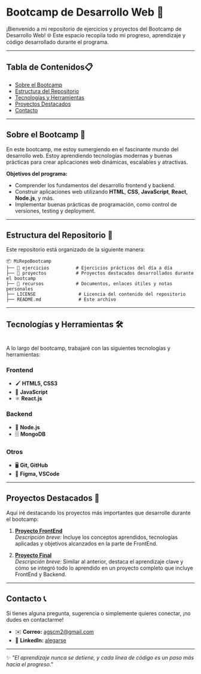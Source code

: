 # Bootcamp de Desarrollo Web 🚀 
¡Bienvenido a mi repositorio de ejercicios y proyectos del Bootcamp de Desarrollo Web! 🌐 Este espacio recopila todo mi progreso, aprendizaje y código desarrollado durante el programa.  

---

## Tabla de Contenidos📋  
- [Sobre el Bootcamp](#sobre-el-bootcamp)  
- [Estructura del Repositorio](#estructura-del-repositorio)  
- [Tecnologías y Herramientas](#tecnologías-y-herramientas)  
- [Proyectos Destacados](#proyectos-destacados)  
- [Contacto](#contacto)  

---

## Sobre el Bootcamp 🌟
<a id="sobre-el-bootcamp"></a>
En este bootcamp, me estoy sumergiendo en el fascinante mundo del desarrollo web. Estoy aprendiendo tecnologías modernas y buenas prácticas para crear aplicaciones web dinámicas, escalables y atractivas.  

**Objetivos del programa:**  
- Comprender los fundamentos del desarrollo frontend y backend.  
- Construir aplicaciones web utilizando **HTML**, **CSS**, **JavaScript**, **React**, **Node.js**, y más.  
- Implementar buenas prácticas de programación, como control de versiones, testing y deployment.  

---

## Estructura del Repositorio 📂
<a id="estructura-del-repositorio"></a> 
Este repositorio está organizado de la siguiente manera:  

```plaintext
📦 MiRepoBootcamp  
├── 📁 ejercicios          # Ejercicios prácticos del día a día  
├── 📁 proyectos           # Proyectos destacados desarrollados durante el bootcamp  
├── 📁 recursos            # Documentos, enlaces útiles y notas personales
├── LICENSE                # Licencia del contenido del repositorio  
├── README.md              # Este archivo  
```

---

## Tecnologías y Herramientas 🛠️
<a id="tecnologías-y-herramientas"></a>  
A lo largo del bootcamp, trabajaré con las siguientes tecnologías y herramientas:  

### **Frontend**  
- 🖌️ **HTML5, CSS3**  
- 🎨 **JavaScript**  
- ⚛️ **React.js** 

### **Backend**  
- 🔧 **Node.js**  
- 🗄️ **MongoDB**  

### **Otros**  
- 🖥️ **Git, GitHub**  
- 🧪 **Figma, VSCode**  

---

## Proyectos Destacados 🌟
<a id="proyectos-destacados"></a>
Aquí iré destacando los proyectos más importantes que desarrolle durante el bootcamp:  

1. **[Proyecto FrontEnd](#)**  
   _Descripción breve:_ Incluye los conceptos aprendidos, tecnologías aplicadas y objetivos alcanzados en la parte de FrontEnd.  

2. **[Proyecto Final](#)**  
   _Descripción breve:_ Similar al anterior, destaca el aprendizaje clave y cómo se integró todo lo aprendido en un proyecto completo que incluye FrontEnd y Backend.  

---

## Contacto 📞
<a id="contacto"></a> 
Si tienes alguna pregunta, sugerencia o simplemente quieres conectar, ¡no dudes en contactarme!  

- ✉️ **Correo:** [agscm2@gmail.com](mailto:agscm2@gmail.com)  
- 💼 **LinkedIn:** [alegarse](https://www.linkedin.com/in/alegarse/)  

---

✨ _"El aprendizaje nunca se detiene, y cada línea de código es un paso más hacia el progreso."_ 

